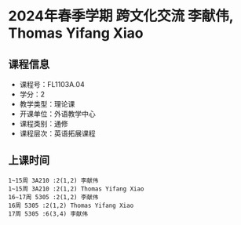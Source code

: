 # 2024年春季学期 跨文化交流 李献伟, Thomas Yifang Xiao






## 课程信息

- 课程号：FL1103A.04
- 学分：2
- 教学类型：理论课
- 开课单位：外语教学中心
- 课程类别：通修
- 课程层次：英语拓展课程

## 上课时间

```
1~15周 3A210 :2(1,2) 李献伟
1~15周 3A210 :2(1,2) Thomas Yifang Xiao
16~17周 5305 :2(1,2) 李献伟
16周 5305 :2(1,2) Thomas Yifang Xiao
17周 5305 :6(3,4) 李献伟
```

